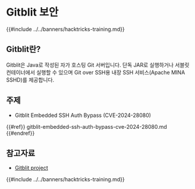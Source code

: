 # Gitblit 보안

{{#include ../../banners/hacktricks-training.md}}

## Gitblit란?

Gitblit은 Java로 작성된 자가 호스팅 Git 서버입니다. 단독 JAR로 실행하거나 서블릿 컨테이너에서 실행할 수 있으며 Git over SSH용 내장 SSH 서비스(Apache MINA SSHD)를 제공합니다.

## 주제

- Gitblit Embedded SSH Auth Bypass (CVE-2024-28080)

{{#ref}}
gitblit-embedded-ssh-auth-bypass-cve-2024-28080.md
{{#endref}}

## 참고자료

- [Gitblit project](https://gitblit.com/)

{{#include ../../banners/hacktricks-training.md}}
